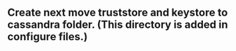 ## Create next move truststore and keystore to cassandra folder. (This directory is added in configure files.)

